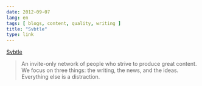 ```yaml
---
date: 2012-09-07
lang: en
tags: [ blogs, content, quality, writing ]
title: "Svbtle"
type: link
---
```


[Svbtle](https://svbtle.com/)

> An invite-only network of people who strive to produce great content.
> We focus on three things: the writing, the news, and the ideas.
> Everything else is a distraction.


